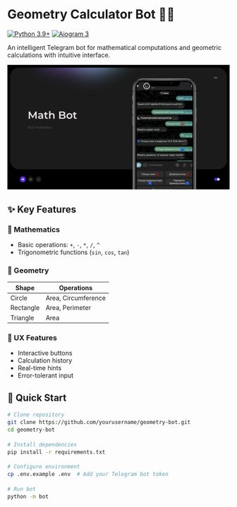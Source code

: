 # Geometry Calculator Bot 🤖📐

[![Python 3.9+](https://img.shields.io/badge/Python-3.9+-blue?logo=python)](https://python.org)
[![Aiogram 3](https://img.shields.io/badge/Aiogram-3.x-blue?logo=telegram)](https://docs.aiogram.dev/)

An intelligent Telegram bot for mathematical computations and geometric calculations with intuitive interface.

![Math Bot Preview](https://github.com/Kirill1922363/Math-Bot/blob/main/math-bot.png)

## ✨ Key Features

### 🧮 Mathematics
- Basic operations: `+`, `-`, `*`, `/`, `^` 
- Trigonometric functions (`sin`, `cos`, `tan`)

### 📐 Geometry
| Shape         | Operations                  |
|---------------|----------------------------|
| Circle        | Area, Circumference        |
| Rectangle     | Area, Perimeter            |
| Triangle      | Area                       |

### 💎 UX Features
- Interactive buttons
- Calculation history
- Real-time hints
- Error-tolerant input

## 🚀 Quick Start

```bash
# Clone repository
git clone https://github.com/yourusername/geometry-bot.git
cd geometry-bot

# Install dependencies
pip install -r requirements.txt

# Configure environment
cp .env.example .env  # Add your Telegram bot token

# Run bot
python -m bot


